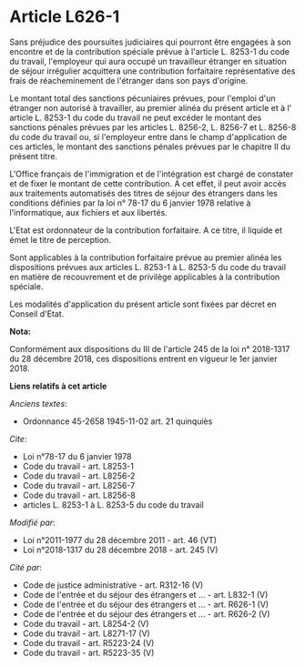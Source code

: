 # Article L626-1

Sans préjudice des poursuites judiciaires qui pourront être engagées à son encontre et de la contribution spéciale prévue à
l'article L. 8253-1 du code du travail, l'employeur qui aura occupé un travailleur étranger en situation de séjour irrégulier
acquittera une contribution forfaitaire représentative des frais de réacheminement de l'étranger dans son pays d'origine.

Le montant total des sanctions pécuniaires prévues, pour l'emploi d'un étranger non autorisé à travailler, au premier alinéa
du présent article et à l' article L. 8253-1 du code du travail ne peut excéder le montant des sanctions pénales prévues par
les articles L. 8256-2, L. 8256-7 et L. 8256-8 du code du travail ou, si l'employeur entre dans le champ d'application de ces
articles, le montant des sanctions pénales prévues par le chapitre II du présent titre.

L'Office français de l'immigration et de l'intégration est chargé de constater et de fixer le montant de cette contribution.
A cet effet, il peut avoir accès aux traitements automatisés des titres de séjour des étrangers dans les conditions définies
par la loi n° 78-17 du 6 janvier 1978 relative à l'informatique, aux fichiers et aux libertés.

L'Etat est ordonnateur de la contribution forfaitaire. A ce titre, il liquide et émet le titre de perception.

Sont applicables à la contribution forfaitaire prévue au premier alinéa les dispositions prévues aux  articles L. 8253-1 à L.
8253-5 du code du travail en matière de recouvrement et de privilège applicables à la contribution spéciale.

Les modalités d'application du présent article sont fixées par décret en Conseil d'Etat.

**Nota:**

Conformément aux dispositions du III de l'article 245 de la loi n° 2018-1317 du 28 décembre 2018, ces dispositions entrent en
vigueur le 1er janvier 2018.

**Liens relatifs à cet article**

_Anciens textes_:

  - Ordonnance 45-2658 1945-11-02 art. 21 quinquiès

_Cite_:

  - Loi n°78-17 du 6 janvier 1978
  - Code du travail - art. L8253-1
  - Code du travail - art. L8256-2
  - Code du travail - art. L8256-7
  - Code du travail - art. L8256-8
  - articles L. 8253-1 à L. 8253-5 du code du travail

_Modifié par_:

  - Loi n°2011-1977 du 28 décembre 2011 - art. 46 (VT)
  - Loi n°2018-1317 du 28 décembre 2018 - art. 245 (V)

_Cité par_:

  - Code de justice administrative - art. R312-16 (V)
  - Code de l'entrée et du séjour des étrangers et ... - art. L832-1 (V)
  - Code de l'entrée et du séjour des étrangers et ... - art. R626-1 (V)
  - Code de l'entrée et du séjour des étrangers et ... - art. R626-2 (V)
  - Code du travail - art. L8254-2 (V)
  - Code du travail - art. L8271-17 (V)
  - Code du travail - art. R5223-24 (V)
  - Code du travail - art. R5223-35 (V)
